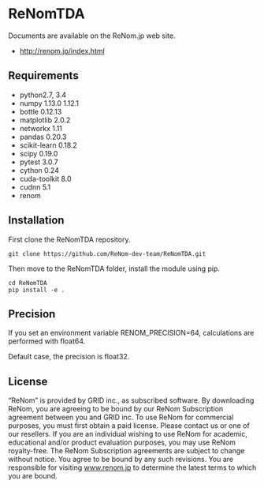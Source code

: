 # ReNomTDA

Documents are available on the ReNom.jp web site.

- http://renom.jp/index.html

## Requirements

- python2.7, 3.4
- numpy 1.13.0 1.12.1
- bottle 0.12.13
- matplotlib 2.0.2
- networkx 1.11
- pandas 0.20.3
- scikit-learn 0.18.2
- scipy 0.19.0
- pytest 3.0.7
- cython 0.24
- cuda-toolkit 8.0
- cudnn 5.1
- renom


## Installation

First clone the ReNomTDA repository.

	git clone https://github.com/ReNom-dev-team/ReNomTDA.git

Then move to the ReNomTDA folder, install the module using pip.

	cd ReNomTDA
	pip install -e .

## Precision

If you set an environment variable RENOM_PRECISION=64, 
calculations are performed with float64.

Default case, the precision is float32.


## License

“ReNom” is provided by GRID inc., as subscribed software.  By downloading ReNom, you are agreeing to be bound by our ReNom Subscription agreement between you and GRID inc.
To use ReNom for commercial purposes, you must first obtain a paid license. Please contact us or one of our resellers.  If you are an individual wishing to use ReNom for academic, educational and/or product evaluation purposes, you may use ReNom royalty-free.
The ReNom Subscription agreements are subject to change without notice. You agree to be bound by any such revisions. You are responsible for visiting www.renom.jp to determine the latest terms to which you are bound.
